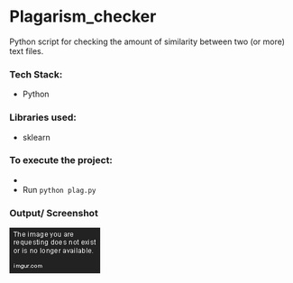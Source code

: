 # Plagarism_checker
Python script for checking the amount of similarity between two (or more) text files.

### Tech Stack:
+ Python

### Libraries used:
+ sklearn

### To execute the project:
+ 
+ Run `python plag.py`

### Output/ Screenshot
![Screenshot of the Output](op1.png)
